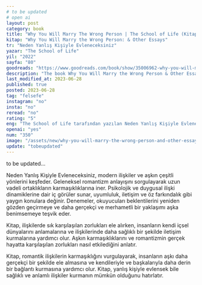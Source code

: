 ```yaml
---
# to be updated
# open ai
layout: post
category: book
title: "Why You Will Marry The Wrong Person | The School of Life (Kitap)"
kitap: "Why You Will Marry the Wrong Person: & Other Essays"
tr: "Neden Yanlış Kişiyle Evleneceksiniz"
yazar: "The School of Life"
yil: "2022"
sayfa: "80"
goodreads: "https://www.goodreads.com/book/show/35006962-why-you-will-marry-the-wrong-person"
description: "The book Why You Will Marry the Wrong Person & Other Essays by The School of Life offers thought-provoking insights and guidance on modern relationships, challenging conventional ideas and encouraging a more realistic approach to love."
last_modified_at: 2023-06-28
published: true
posted: 2023-06-28
tag: "felsefe"
instagram: "no"
insta: "no"
reread: "no"
rating: "5"
eng: "The School of Life tarafından yazılan Neden Yanlış Kişiyle Evleneceksiniz adlı kitap, modern ilişkiler üzerine düşündüren içgörüler sunar ve aşka daha gerçekçi bir yaklaşımı teşvik eder."
openai: "yes"
num: "350"
image: "/assets/new/why-you-will-marry-the-wrong-person-and-other-essays.jpg"
update: "tobeupdated"
---
```


to be updated...

Neden Yanlış Kişiyle Evleneceksiniz, modern ilişkiler ve aşkın çeşitli yönlerini keşfeder. Geleneksel romantizm anlayışını sorgulayarak uzun vadeli ortaklıkların karmaşıklıklarına iner. Psikolojik ve duygusal ilişki dinamiklerine dair iç görüler sunar, uyumluluk, iletişim ve öz farkındalık gibi yaygın konulara değinir. Denemeler, okuyucuları beklentilerini yeniden gözden geçirmeye ve daha gerçekçi ve merhametli bir yaklaşımı aşka benimsemeye teşvik eder.

Kitap, ilişkilerde sık karşılaşılan zorlukları ele alırken, insanların kendi içsel dünyalarını anlamalarına ve ilişkilerinde daha sağlıklı bir şekilde iletişim kurmalarına yardımcı olur. Aşkın karmaşıklıklarını ve romantizmin gerçek hayatta karşılaşılan zorlukları nasıl etkilediğini anlatır.

Kitap, romantik ilişkilerin karmaşıklığını vurgulayarak, insanların aşkı daha gerçekçi bir şekilde ele almasına ve kendileriyle ve başkalarıyla daha derin bir bağlantı kurmasına yardımcı olur. Kitap, yanlış kişiyle evlensek bile sağlıklı ve anlamlı ilişkiler kurmanın mümkün olduğunu hatırlatır.

